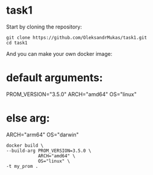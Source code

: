 # task1

Start by cloning the repository:
```
git clone https://github.com/OleksandrMukas/task1.git
cd task1
```
And you can make your own docker image:
# default arguments: 
PROM_VERSION="3.5.0"
ARCH="amd64"
OS="linux"
# else arg:
ARCH="arm64"
OS="darwin"

```
docker build \ 
--build-arg PROM_VERSION=3.5.0 \
            ARCH="amd64" \
            OS="linux" \
-t my_prom .

```
